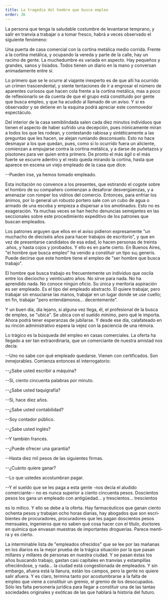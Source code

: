 ```yaml
---
title: La tragedia del hombre que busca empleo
order: 36
---
```


La persona que tenga la saludable costumbre de levantarse tempra­no, y salir en tranvía a trabajar o a tomar fresco, habrá a veces observa­do el siguiente fenómeno:

Una puerta de casa comercial con la cortina metálica medio corrida. Frente a la cortina metálica, y ocupando la vereda y parte de la calle, hay un racimo de gente. La muchedumbre es variada en aspecto. Hay peque­ños y grandes, sanos y lisiados. Todos tienen un diario en la mano y con­versan animadamente entre sí.

Lo primero que se le ocurre al viajante inexperto es de que allí ha ocurrido un crimen trascendental, y siente tentaciones de ir a engrosar el número de aparentes curiosos que hacen cola frente a la cortina metáli­ca, mas a poco de reflexionarlo se da cuenta de que el grupo está consti­tuido por gente que busca empleo, y que ha acudido al llamado de un aviso. Y si es observador y se detiene en la esquina podrá apreciar este conmovedor espectáculo.

Del interior de la casa semiblindada salen cada diez minutos indivi­duos que tienen el aspecto de haber sufrido una decepción, pues irónica­mente miran a todos los que les rodean, y contestando rabiosa y sintéti­camente a las preguntas que les hacen, se alejan rumiando desconsuelo. 	Esto no hace desmayar a los que quedan, pues, como si lo ocurrido fuera un aliciente, comienzan a empujarse contra la cortina metálica, y a darse de puñetazos y pisotones para ver quien entra primero. De pronto el más ágil o el más fuerte se escurre adentro y el resto queda mirando la cortina, hasta que aparece en escena un viejo empleado de la casa que dice:

--Pueden irse, ya hemos tomado empleado.

Esta incitación no convence a los presentes, que estirando el cogote sobre el hombro de su compañero comienzan a desaforar desvergüenzas, y a amenazar con romper los vidrios del comercio. Entonces, para en­friar los ánimos, por lo general un robusto portero sale con un cubo de agua o armado de una escoba y empieza a dispersar a los amotinados. Esto no es exageración. Ya muchas veces se han hecho denuncias seme­jantes en las seccionales sobre este procedimiento expeditivo de los patro­nes que buscan empleados.

Los patrones arguyen que ellos en el aviso pidieron expresamente "un muchacho de dieciséis años para hacer trabajos de escritorio", y que en vez de presentarse candidatos de esa edad, lo hacen personas de treinta .años, y hasta cojos y jorobados. Y ello es en parte cierto. En Buenos Aires, "el hombre que busca empleo" ha venido a constituir un tipo su¡ generis. Puede decirse que este hombre tiene el empleo de "ser hombre que busca trabajo".

El hombre que busca trabajo es frecuentemente un individuo que os­cila entre los dieciocho y veinticuatro años. No sirve para nada. No ha aprendido nada. No conoce ningún oficio. Su única y meritoria aspira­ción es ser empleado. Es el tipo del empleado abstracto. El quiere traba­jar, pero trabajar sin ensuciarse las manos, trabajar en un lugar donde se use cuello; en fin, trabajar "pero entendámonos... decentemente".

Y un buen día, día lejano, si alguna vez llega, él, el profesional de la busca de empleo, se "ubica". Se ubica con el sueldo mínimo, pero qué le importa. Ahora podrá tener esperanzas de jubilarse. Y desde ese día, calafateado en su rincón administrativo espera la vejez con la paciencia de una rémora.

Lo trágico es la búsqueda del empleo en casas comerciales. La oferta ha llegado a ser tan extraordinaria, que un comerciante de nuestra amis­tad nos decía:

--Uno no sabe con qué empleado quedarse. Vienen con certificados. Son inmejorables. Comienza entonces el interrogatorio:

--¿Sabe usted escribir a máquina?

--Sí, ciento cincuenta palabras por minuto. 	

--¿Sabe usted taquigrafía?

--Sí, hace diez años. 	

--¿Sabe usted contabilidad? 	

--Soy contador público. 	

--¿Sabe usted inglés?

--Y también francés.

--¿Puede ofrecer una garantía?

--Hasta diez mil pesos de las siguientes firmas. 	

--¿Cuánto quiere ganar?

--Lo que ustedes acostumbran pagar.

--Y el sueldo que se les paga a esta gente -nos decía el aludido comerciante-- no es nunca superior a ciento cincuenta pesos. Doscientos pesos los gana un empleado con antigüedad... y trescientos... trescientos

es lo mítico. Y ello se debe a la oferta. Hay farmacéuticos que ganan ciento ochenta pesos y trabajan ocho horas diarias, hay abogados que son escri­bientes de procuradores, procuradores que les pagan doscientos pesos men­suales, ingenieros que no saben qué cosa hacer con el título, doctores en química que envasan muestras de importantes droguerías. Parece menti­ra y es cierto.

La interminable lista de "empleados ofrecidos" que se lee por las mañanas en los diarios es la mejor prueba de la trágica situación por la que pasan millares y millares de personas en nuestra ciudad. Y se pasan éstas los años buscando trabajo, gastan casi capitales en tranvías y es­tampillas ofreciéndose, y nada... la ciudad está congestionada de emplea­dos. Y sin embargo, afuera está la llanura, están los campos, pero la gen­te no quiere salir afuera. Y es claro, termina tanto por acostumbrarse a la falta de empleo que viene a constituir un gremio, el gremio de los deso­cupados. Sólo les falta personería jurídica para llegar a constituir una de las tantas sociedades originales y exóticas de las que hablará la historia del futuro.
